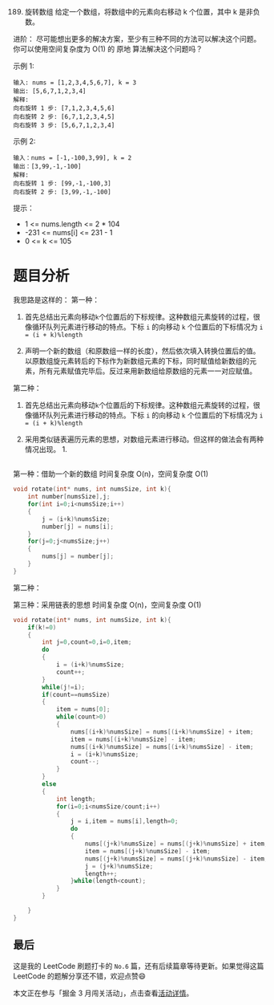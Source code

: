 189. 旋转数组
给定一个数组，将数组中的元素向右移动 k 个位置，其中 k 是非负数。

进阶：
尽可能想出更多的解决方案，至少有三种不同的方法可以解决这个问题。
你可以使用空间复杂度为 O(1) 的 原地 算法解决这个问题吗？
 

示例 1:
```
输入: nums = [1,2,3,4,5,6,7], k = 3
输出: [5,6,7,1,2,3,4]
解释:
向右旋转 1 步: [7,1,2,3,4,5,6]
向右旋转 2 步: [6,7,1,2,3,4,5]
向右旋转 3 步: [5,6,7,1,2,3,4]
```
示例 2:
```
输入：nums = [-1,-100,3,99], k = 2
输出：[3,99,-1,-100]
解释: 
向右旋转 1 步: [99,-1,-100,3]
向右旋转 2 步: [3,99,-1,-100]
```

提示：

- 1 <= nums.length <= 2 * 104
- -231 <= nums[i] <= 231 - 1
- 0 <= k <= 105

# 题目分析
我思路是这样的：
第一种：
1. 首先总结出元素向移动`k`个位置后的下标规律。这种数组元素旋转的过程，很像循环队列元素进行移动的特点。下标 `i` 的向移动 `k` 个位置后的下标情况为 `i = (i + k)%length `

2. 声明一个新的数组（和原数组一样的长度），然后依次填入转换位置后的值。以原数组旋元素转后的下标作为新数组元素的下标，同时赋值给新数组的元素，所有元素赋值完毕后。反过来用新数组给原数组的元素一一对应赋值。


第二种：
1. 首先总结出元素向移动`k`个位置后的下标规律。这种数组元素旋转的过程，很像循环队列元素进行移动的特点。下标 `i` 的向移动 `k` 个位置后的下标情况为 `i = (i + k)%length `

2. 采用类似链表遍历元素的思想，对数组元素进行移动。但这样的做法会有两种情况出现。
    1. 


## 
第一种：借助一个新的数组 时间复杂度 O(n)，空间复杂度 O(1)
```C
void rotate(int* nums, int numsSize, int k){
    int number[numsSize],j;
    for(int i=0;i<numsSize;i++)
    {
        j = (i+k)%numsSize;
        number[j] = nums[i];
    }
    for(j=0;j<numsSize;j++)
    {
        nums[j] = number[j];
    }
}
```

第二种：

第三种：采用链表的思想 时间复杂度 O(n)，空间复杂度 O(1)
```C
void rotate(int* nums, int numsSize, int k){
    if(k!=0)
    {
        int j=0,count=0,i=0,item;
        do
        {
            i = (i+k)%numsSize;
            count++;
        }
        while(j!=i);
        if(count==numsSize)
        {
            item = nums[0];
            while(count>0)
            {
                nums[(i+k)%numsSize] = nums[(i+k)%numsSize] + item;
                item = nums[(i+k)%numsSize] - item;
                nums[(i+k)%numsSize] = nums[(i+k)%numsSize] - item;
                i = (i+k)%numsSize;
                count--; 
            }
        }
        else
        {
            int length;
            for(i=0;i<numsSize/count;i++)
            {
                j = i,item = nums[i],length=0;
                do
                {
                    nums[(j+k)%numsSize] = nums[(j+k)%numsSize] + item;
                    item = nums[(j+k)%numsSize] - item;
                    nums[(j+k)%numsSize] = nums[(j+k)%numsSize] - item;
                    j = (j+k)%numsSize;
                    length++;  
                }while(length<count);
            }
        }

    }
}
```


## 最后
这是我的 LeetCode 刷题打卡的 `No.6` 篇，还有后续篇章等待更新。如果觉得这篇 LeetCode 的题解分享还不错，欢迎点赞😄

本文正在参与「掘金 3 月闯关活动」，点击查看[活动详情](https://juejin.cn/post/6934506742986309639)。